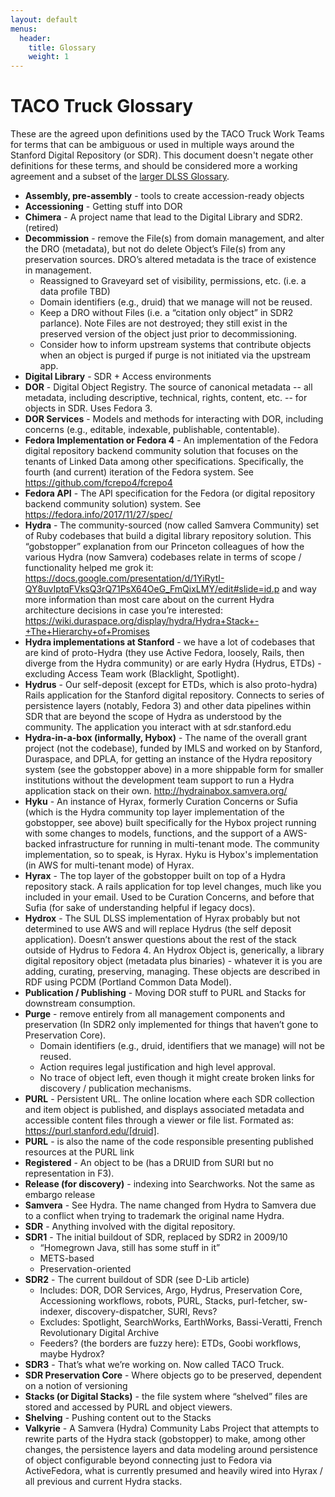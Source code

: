 ```yaml
---
layout: default
menus:
  header:
    title: Glossary
    weight: 1
---
```


# TACO Truck Glossary
These are the agreed upon definitions used by the TACO Truck Work Teams for terms that can be ambiguous or used in multiple ways around the Stanford Digital Repository (or SDR). This document doesn't negate other definitions for these terms, and should be considered more a working agreement and a subset of the [larger DLSS Glossary](https://consul.stanford.edu/display/DSG/DLSS+Glossary).

* **Assembly, pre-assembly** - tools to create accession-ready objects
* **Accessioning** - Getting stuff into DOR
* **Chimera** - A project name that lead to the Digital Library and SDR2. (retired)
* **Decommission** - remove the File(s) from domain management, and alter the DRO (metadata), but not do delete Object’s File(s) from any preservation sources. DRO’s altered metadata is the trace of existence in management.
    * Reassigned to Graveyard set of visibility, permissions, etc. (i.e. a data profile TBD)
    * Domain identifiers (e.g., druid) that we manage will not be reused.
    * Keep a DRO without Files (i.e. a “citation only object” in SDR2 parlance). Note Files are not destroyed; they still exist in the preserved version of the object just prior to decommissioning.
    * Consider how to inform upstream systems that contribute objects when an object is purged if purge is not initiated via the upstream app.  
* **Digital Library** - SDR + Access environments
* **DOR** - Digital Object Registry. The source of canonical metadata -- all metadata, including descriptive, technical, rights, content, etc. -- for objects in SDR. Uses Fedora 3.
* **DOR Services** - Models and methods for interacting with DOR, including concerns (e.g., editable, indexable, publishable, contentable).
* **Fedora Implementation or Fedora 4** - An implementation of the Fedora digital repository backend community solution that focuses on the tenants of Linked Data among other specifications. Specifically, the fourth (and current) iteration of the Fedora system. See https://github.com/fcrepo4/fcrepo4
* **Fedora API** - The API specification for the Fedora (or digital repository backend community solution) system. See https://fedora.info/2017/11/27/spec/
* **Hydra** - The community-sourced (now called Samvera Community) set of Ruby codebases that build a digital library repository solution. This “gobstopper” explanation from our Princeton colleagues of how the various Hydra (now Samvera) codebases relate in terms of scope / functionality helped me grok it: https://docs.google.com/presentation/d/1YiRytI-QY8uvIptqFVksQ3rQ71PsX64OeG_FmQixLMY/edit#slide=id.p and way more information than most care about on the current Hydra architecture decisions in case you’re interested: https://wiki.duraspace.org/display/hydra/Hydra+Stack+-+The+Hierarchy+of+Promises
* **Hydra implementations at Stanford** - we have a lot of codebases that are kind of proto-Hydra (they use Active Fedora, loosely, Rails, then diverge from the Hydra community) or are early Hydra (Hydrus, ETDs) - excluding Access Team work (Blacklight, Spotlight).
* **Hydrus** - Our self-deposit (except for ETDs, which is also proto-hydra) Rails application for the Stanford digital repository. Connects to series of persistence layers (notably, Fedora 3) and other data pipelines within SDR that are beyond the scope of Hydra as understood by the community. The application you interact with at sdr.stanford.edu
* **Hydra-in-a-box (informally, Hybox)** - The name of the overall grant project (not the codebase), funded by IMLS and worked on by Stanford, Duraspace, and DPLA, for getting an instance of the Hydra repository system (see the gobstopper above) in a more shippable form for smaller institutions without the development team support to run a Hydra application stack on their own. http://hydrainabox.samvera.org/
* **Hyku** - An instance of Hyrax, formerly Curation Concerns or Sufia (which is the Hydra community top layer implementation of the gobstopper, see above) built specifically for the Hybox project running with some changes to models, functions, and the support of a AWS-backed infrastructure for running in multi-tenant mode. The community implementation, so to speak, is Hyrax. Hyku is Hybox's implementation (in AWS for multi-tenant mode) of Hyrax.
* **Hyrax** - The top layer of the gobstopper built on top of a Hydra repository stack. A rails application for top level changes, much like you included in your email. Used to be Curation Concerns, and before that Sufia (for sake of understanding helpful if legacy docs).
* **Hydrox** - The SUL DLSS implementation of Hyrax probably but not determined to use AWS and will replace Hydrus (the self deposit application). Doesn’t answer questions about the rest of the stack outside of Hydrus to Fedora 4. An Hydrox Object is, generically, a library digital repository object (metadata plus binaries) - whatever it is you are adding, curating, preserving, managing. These objects are described in RDF using PCDM (Portland Common Data Model).
* **Publication / Publishing** - Moving DOR stuff to PURL and Stacks for downstream consumption.
* **Purge** - remove entirely from all management components and preservation (In SDR2 only implemented for things that haven’t gone to Preservation Core).
    * Domain identifiers (e.g., druid, identifiers that we manage) will not be reused.
    * Action requires legal justification and high level approval.
    * No trace of object left, even though it might create broken links for discovery / publication mechanisms.
* **PURL** - Persistent URL. The online location where each SDR collection and item object is published, and displays associated metadata and accessible content files through a viewer or file list. Formated as: https://purl.stanford.edu/[druid].
* **PURL** - is also the name of the code responsible presenting published resources at the PURL link
* **Registered** - An object to be (has a DRUID from SURI but no representation in F3).
* **Release (for discovery)** - indexing into Searchworks. Not the same as embargo release
* **Samvera** - See Hydra. The name changed from Hydra to Samvera due to a conflict when trying to trademark the original name Hydra.
* **SDR** - Anything involved with the digital repository.
* **SDR1** - The initial buildout of SDR, replaced by SDR2 in 2009/10
    * “Homegrown Java, still has some stuff in it”
    * METS-based
    * Preservation-oriented
* **SDR2** - The current buildout of SDR (see D-Lib article)
    * Includes: DOR, DOR Services, Argo, Hydrus, Preservation Core, Accessioning workflows, robots, PURL, Stacks, purl-fetcher, sw-indexer, discovery-dispatcher, SURI, Revs?
    * Excludes: Spotlight, SearchWorks, EarthWorks, Bassi-Veratti, French Revolutionary Digital Archive
    * Feeders? (the borders are fuzzy here): ETDs, Goobi workflows, maybe Hydrox?
* **SDR3** - That’s what we’re working on. Now called TACO Truck.
* **SDR Preservation Core** - Where objects go to be preserved, dependent on a notion of versioning
* **Stacks (or Digital Stacks)** - the file system where “shelved” files are stored and accessed by PURL and object viewers.
* **Shelving** - Pushing content out to the Stacks
* **Valkyrie** - A Samvera (Hydra) Community Labs Project that attempts to rewrite parts of the Hydra stack (gobstopper) to make, among other changes, the persistence layers and data modeling around persistence of object configurable beyond connecting just to Fedora via ActiveFedora, what is currently presumed and heavily wired into Hyrax / all previous and current Hydra stacks.
